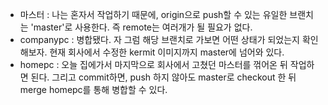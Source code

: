 - 마스터 : 나는 혼자서 작업하기 때문에, origin으로 push할 수 있는 유일한 브랜치는 'master'로 사용한다. 즉 remote는 여러개가 될 필요가 없다.
- companypc : 병합됐다. 자 그럼 해당 브랜치로 가보면 어떤 상태가 되었는지 확인해보자. 현재 회사에서 수정한 kermit 이미지까지 master에 넘어와 있다. 
- homepc : 오늘 집에가서 마지막으로 회사에서 고쳤던 마스터를 꺾어온 뒤 작업하면 된다. 그리고 commit하면, push 하지 않아도 master로 checkout 한 뒤 merge homepc를 통해 병합할 수 있다. 